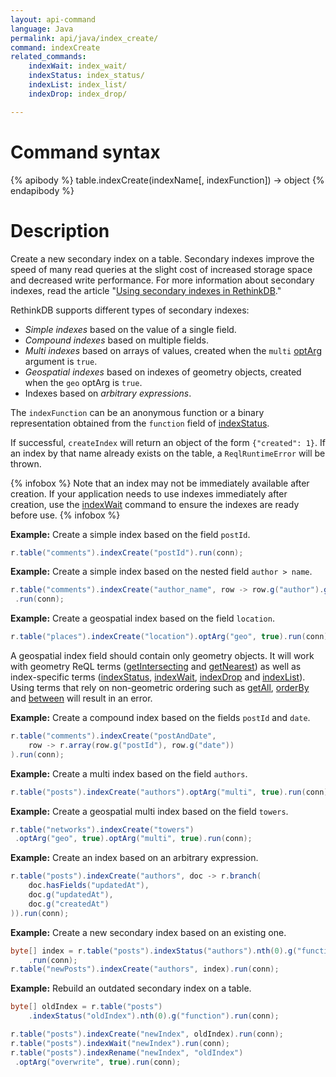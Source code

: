 ```yaml
---
layout: api-command
language: Java
permalink: api/java/index_create/
command: indexCreate
related_commands:
    indexWait: index_wait/
    indexStatus: index_status/
    indexList: index_list/
    indexDrop: index_drop/

---
```


# Command syntax #

{% apibody %}
table.indexCreate(indexName[, indexFunction]) &rarr; object
{% endapibody %}

# Description #

Create a new secondary index on a table. Secondary indexes improve the speed of many read queries at the slight cost of increased storage space and decreased write performance. For more information about secondary indexes, read the article "[Using secondary indexes in RethinkDB](/docs/secondary-indexes/)."

RethinkDB supports different types of secondary indexes:

- *Simple indexes* based on the value of a single field.
- *Compound indexes* based on multiple fields.
- *Multi indexes* based on arrays of values, created when the `multi` [optArg](/api/java/optarg) argument is `true`.
- *Geospatial indexes* based on indexes of geometry objects, created when the `geo` optArg is `true`.
- Indexes based on *arbitrary expressions*.

The `indexFunction` can be an anonymous function or a binary representation obtained from the `function` field of [indexStatus](/api/java/index_status).

If successful, `createIndex` will return an object of the form `{"created": 1}`. If an index by that name already exists on the table, a `ReqlRuntimeError` will be thrown.

{% infobox %}
Note that an index may not be immediately available after creation. If your application needs to use indexes immediately after creation, use the [indexWait](/api/java/index_wait) command to ensure the indexes are ready before use.
{% infobox %}

__Example:__ Create a simple index based on the field `postId`.

```java
r.table("comments").indexCreate("postId").run(conn);
```

__Example:__ Create a simple index based on the nested field `author > name`.


```java
r.table("comments").indexCreate("author_name", row -> row.g("author").g("name"))
 .run(conn);
```

__Example:__ Create a geospatial index based on the field `location`.

```java
r.table("places").indexCreate("location").optArg("geo", true).run(conn);
```

A geospatial index field should contain only geometry objects. It will work with geometry ReQL terms ([getIntersecting](/api/java/get_intersecting/) and [getNearest](/api/java/get_nearest/)) as well as index-specific terms ([indexStatus](/api/java/index_status), [indexWait](/api/java/index_wait), [indexDrop](/api/java/index_drop) and [indexList](/api/java/index_list)). Using terms that rely on non-geometric ordering such as [getAll](/api/java/get_all/), [orderBy](/api/java/order_by/) and [between](/api/java/between/) will result in an error.

__Example:__ Create a compound index based on the fields `postId` and `date`.

```java
r.table("comments").indexCreate("postAndDate",
    row -> r.array(row.g("postId"), row.g("date"))
).run(conn);
```

__Example:__ Create a multi index based on the field `authors`.

```java
r.table("posts").indexCreate("authors").optArg("multi", true).run(conn);
```

__Example:__ Create a geospatial multi index based on the field `towers`.

```java
r.table("networks").indexCreate("towers")
 .optArg("geo", true).optArg("multi", true).run(conn);
```

__Example:__ Create an index based on an arbitrary expression.

```java
r.table("posts").indexCreate("authors", doc -> r.branch(
    doc.hasFields("updatedAt"),
    doc.g("updatedAt"),
    doc.g("createdAt")
)).run(conn);
```

__Example:__ Create a new secondary index based on an existing one.

```java
byte[] index = r.table("posts").indexStatus("authors").nth(0).g("function")
    .run(conn);
r.table("newPosts").indexCreate("authors", index).run(conn);
```

__Example:__ Rebuild an outdated secondary index on a table.

```java
byte[] oldIndex = r.table("posts")
    .indexStatus("oldIndex").nth(0).g("function").run(conn);

r.table("posts").indexCreate("newIndex", oldIndex).run(conn);
r.table("posts").indexWait("newIndex").run(conn);
r.table("posts").indexRename("newIndex", "oldIndex")
 .optArg("overwrite", true).run(conn);
```
